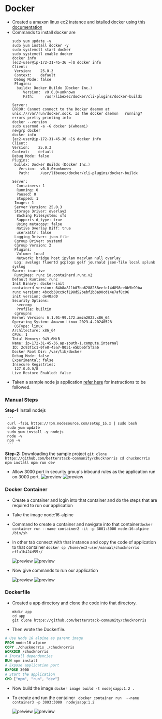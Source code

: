 # Docker
* Created a amaxon linux ec2 instance and istalled docker using this [documentation](https://medium.com/@srijaanaparthy/step-by-step-guide-to-install-docker-on-amazon-linux-machine-in-aws-a690bf44b5fe)
* Commands to install docker are
  ```
  sudo yum update -y
  sudo yum install docker -y
  sudo systemctl start docker
  sudo systemctl enable docker
  docker info
  [ec2-user@ip-172-31-45-36 ~]$ docker info
  Client:
   Version:    25.0.3
   Context:    default
   Debug Mode: false
   Plugins:
    buildx: Docker Buildx (Docker Inc.)
       Version:  v0.0.0+unknown
       Path:     /usr/libexec/docker/cli-plugins/docker-buildx

  Server:
  ERROR: Cannot connect to the Docker daemon at unix:///var/run/docker.sock. Is the docker daemon   running?
  errors pretty printing info
  docker --version
  sudo usermod -a -G docker $(whoami)
  newgrp docker
  docker info
  [ec2-user@ip-172-31-45-36 ~]$ docker info
  Client:
  Version:    25.0.3
  Context:    default
  Debug Mode: false
  Plugins:
   buildx: Docker Buildx (Docker Inc.)
     Version:  v0.0.0+unknown
     Path:     /usr/libexec/docker/cli-plugins/docker-buildx
 
  Server:
    Containers: 1
    Running: 0
    Paused: 0
    Stopped: 1
   Images: 1
   Server Version: 25.0.3
   Storage Driver: overlay2
    Backing Filesystem: xfs
    Supports d_type: true
    Using metacopy: false
    Native Overlay Diff: true
    userxattr: false
   Logging Driver: json-file
   Cgroup Driver: systemd
   Cgroup Version: 2
   Plugins:
    Volume: local
    Network: bridge host ipvlan macvlan null overlay
   Log: awslogs fluentd gcplogs gelf journald json-file local splunk syslog
  Swarm: inactive
   Runtimes: runc io.containerd.runc.v2
  Default Runtime: runc
  Init Binary: docker-init
  containerd version: 64b8a811b07ba6288238eefc14d898ee0b5b99ba
  runc version: 4bccb38cc9cf198d52bebf2b3a90cd14e7af8c06
  init version: de40ad0
  Security Options:
    seccomp
    Profile: builtin
   cgroupns
  Kernel Version: 6.1.91-99.172.amzn2023.x86_64
  Operating System: Amazon Linux 2023.4.20240528
   OSType: linux
  Architecture: x86_64
  CPUs: 1
  Total Memory: 949.6MiB
  Name: ip-172-31-45-36.ap-south-1.compute.internal
  ID: 2c93f1c1-0fe8-45a7-8051-e5bbe5f5f2a6
  Docker Root Dir: /var/lib/docker
  Debug Mode: false
  Experimental: false
  Insecure Registries:
   127.0.0.0/8
  Live Restore Enabled: false
  ```
* Taken a sample node js application [refer here](https://medium.com/@sadahamranawake/the-easiest-way-to-install-nodejs-in-amazon-linux-2-2a099b41f743) for instructions to be followed.
### Manual Steps
**Step-1** Install nodejs

     ```
     curl -fsSL https://rpm.nodesource.com/setup_16.x | sudo bash
     sudo yum update
     sudo yum install -y nodejs
     node -v
     npm -v
     ```
**Step-2:** Downloading the sample project
     ```
     git clone https://github.com/betterstack-community/chucknorris
     cd chucknorris
     npm install
     npm run dev
    ```
* Allow 3000 port in security group's inbound rules as the application run on 3000 port.
  ![preview](images/docker1.png)
  ![preview](images/docker2.png)
### Docker Container
* Create a container and login into that container and do the steps that are required to run our application
* Take the image node:16-alpine
* Command to create a container and navigate into that container`docker container run --name container2 -it -p 3001:3000 node:16-alpine /bin/sh`
* In other tab connect with that instance and copy the code of application to that container `docker cp /home/ec2-user/manual/chucknorris ef1a1b424d55:/`
  
  ![preview](images/docker3.png)
  ![preview](images/docker4.png)

* Now give commands to run our application
  
  ![preview](images/docker5.png)
  ![preview](images/docker6.png)

### Dockerfile 
* Created a app directory and clone the code into that directory.
  ```
  mkdir app
  cd app
  git clone https://github.com/betterstack-community/chucknorris
  ```
* Then wrote the Dockerfile.
```Dockerfile
# Use Node 16 alpine as parent image
FROM node:16-alpine
COPY ./chucknorris ./chucknorris
WORKDIR /chucknorris
# Install dependencies
RUN npm install
# Expose application port
EXPOSE 3000
# Start the application
CMD ["npm", "run", "dev"]
```
* Now build the image `docker image build -t nodejsapp:1.2 .`
* To create and run the container ` docker container run  --name container3 -p 3003:3000  nodejsapp:1.2`
  
  ![preview](images/docker7.png)
  ![preview](images/docker8.png)